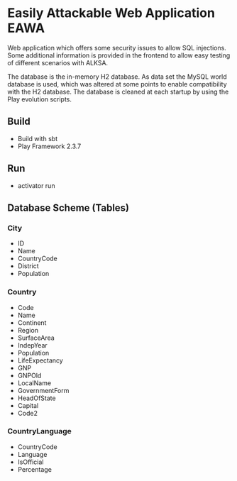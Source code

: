 # Easily Attackable Web Application EAWA

Web application which offers some security issues to allow SQL injections. Some additional information is provided in the frontend to allow easy testing of different scenarios with ALKSA. 

The database is the in-memory H2 database. As data set the MySQL world database is used, which was altered at some points to enable compatibility with the H2 database. The database is cleaned at each startup by using the Play evolution scripts.

## Build

* Build with sbt
* Play Framework 2.3.7

## Run

* activator run

## Database Scheme (Tables)

### City

* ID
* Name
* CountryCode
* District
* Population

### Country

* Code
* Name
* Continent
* Region
* SurfaceArea
* IndepYear
* Population
* LifeExpectancy
* GNP
* GNPOld
* LocalName
* GovernmentForm
* HeadOfState
* Capital
* Code2

### CountryLanguage

* CountryCode
* Language
* IsOfficial
* Percentage



